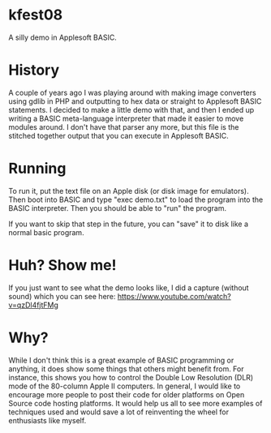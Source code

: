 kfest08
=======
A silly demo in Applesoft BASIC.

History
=======
A couple of years ago I was playing around with making image converters using gdlib in PHP and outputting to hex data or straight to Applesoft BASIC statements.  I decided to make a little demo with that, and then I ended up writing a BASIC meta-language interpreter that made it easier to move modules around.  I don't have that parser any more, but this file is the stitched together output that you can execute in Applesoft BASIC.

Running
=======
To run it, put the text file on an Apple disk (or disk image for emulators).
Then boot into BASIC and type "exec demo.txt" to load the program into
the BASIC interpreter.  Then you should be able to "run" the program. 

If you want to skip that step in the future, you can "save" it to disk like
a normal basic program.

Huh? Show me!
=============
If you just want to see what the demo looks like, I did a capture (without sound) which you can see here: https://www.youtube.com/watch?v=qzDl4fjtFMg

Why?
====
While I don't think this is a great example of BASIC programming or anything, it does show some things that others might benefit from.  For instance, this shows you how to control the Double Low Resolution (DLR) mode of the 80-column Apple II computers.  In general, I would like to encourage more people to post their code for older platforms on Open Source code hosting platforms.  It would help us all to see more examples of techniques used and would save a lot of reinventing the wheel for enthusiasts like myself.
